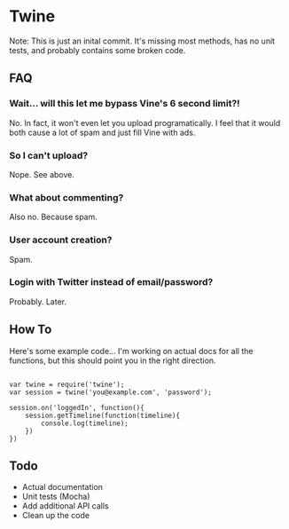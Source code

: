 # Twine

Note: This is just an inital commit. It's missing most methods, has no unit tests, and probably contains some broken code.

## FAQ

### Wait... will this let me bypass Vine's 6 second limit?!
No. In fact, it won't even let you upload programatically. I feel that it would both cause a lot of spam and just fill Vine with ads.

### So I can't upload?
Nope. See above.

### What about commenting?
Also no. Because spam.

### User account creation?
Spam.

### Login with Twitter instead of email/password?
Probably. Later.

## How To

Here's some example code... I'm working on actual docs for all the functions, but this should point you in the right direction.

```

var twine = require('twine');
var session = twine('you@example.com', 'password');

session.on('loggedIn', function(){
	session.getTimeline(function(timeline){
		console.log(timeline);
	})
})

```

## Todo
- Actual documentation
- Unit tests (Mocha)
- Add additional API calls
- Clean up the code